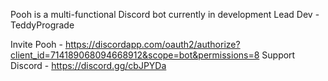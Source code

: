 Pooh is a multi-functional Discord bot currently in development
Lead Dev - TeddyPrograde

Invite Pooh - https://discordapp.com/oauth2/authorize?client_id=714189068094668912&scope=bot&permissions=8
Support Discord - https://discord.gg/cbJPYDa
